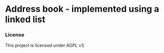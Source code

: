 # Address book - implemented using a linked list

### License

This project is licensed under AGPL v3.
